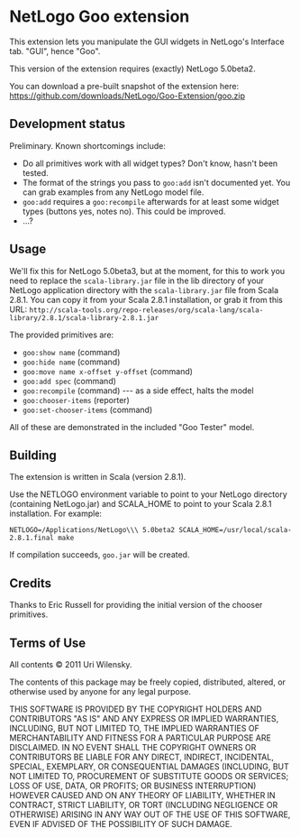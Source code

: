 # NetLogo Goo extension

This extension lets you manipulate the GUI widgets in NetLogo's Interface tab.  "GUI", hence "Goo".

This version of the extension requires (exactly) NetLogo 5.0beta2.

You can download a pre-built snapshot of the extension here: https://github.com/downloads/NetLogo/Goo-Extension/goo.zip

## Development status

Preliminary.  Known shortcomings include:

 * Do all primitives work with all widget types?  Don't know, hasn't been tested.
 * The format of the strings you pass to `goo:add` isn't documented yet. You can grab examples from any NetLogo model file.
 * `goo:add` requires a `goo:recompile` afterwards for at least some widget types (buttons yes, notes no). This could be improved.
 * ...?

## Usage

We'll fix this for NetLogo 5.0beta3, but at the moment, for this to work you need to replace the `scala-library.jar` file in the lib directory of your NetLogo application directory with the `scala-library.jar` file from Scala 2.8.1.  You can copy it from your Scala 2.8.1 installation, or grab it from this URL: `http://scala-tools.org/repo-releases/org/scala-lang/scala-library/2.8.1/scala-library-2.8.1.jar`

The provided primitives are:

 * `goo:show name` (command)
 * `goo:hide name` (command)
 * `goo:move name x-offset y-offset` (command)
 * `goo:add spec` (command)
 * `goo:recompile` (command) --- as a side effect, halts the model
 * `goo:chooser-items` (reporter)
 * `goo:set-chooser-items` (command)

All of these are demonstrated in the included "Goo Tester" model.

## Building

The extension is written in Scala (version 2.8.1).

Use the NETLOGO environment variable to point to your NetLogo directory (containing NetLogo.jar) and SCALA_HOME to point to your Scala 2.8.1 installation.  For example:

    NETLOGO=/Applications/NetLogo\\\ 5.0beta2 SCALA_HOME=/usr/local/scala-2.8.1.final make

If compilation succeeds, `goo.jar` will be created.

## Credits

Thanks to Eric Russell for providing the initial version of the chooser primitives.

## Terms of Use

All contents © 2011 Uri Wilensky.

The contents of this package may be freely copied, distributed, altered, or otherwise used by anyone for any legal purpose.

THIS SOFTWARE IS PROVIDED BY THE COPYRIGHT HOLDERS AND CONTRIBUTORS "AS IS" AND ANY EXPRESS OR IMPLIED WARRANTIES, INCLUDING, BUT NOT LIMITED TO, THE IMPLIED WARRANTIES OF MERCHANTABILITY AND FITNESS FOR A PARTICULAR PURPOSE ARE DISCLAIMED.  IN NO EVENT SHALL THE COPYRIGHT OWNERS OR CONTRIBUTORS BE LIABLE FOR ANY DIRECT, INDIRECT, INCIDENTAL, SPECIAL, EXEMPLARY, OR CONSEQUENTIAL DAMAGES (INCLUDING, BUT NOT LIMITED TO, PROCUREMENT OF SUBSTITUTE GOODS OR SERVICES; LOSS OF USE, DATA, OR PROFITS; OR BUSINESS INTERRUPTION) HOWEVER CAUSED AND ON ANY THEORY OF LIABILITY, WHETHER IN CONTRACT, STRICT LIABILITY, OR TORT (INCLUDING NEGLIGENCE OR OTHERWISE) ARISING IN ANY WAY OUT OF THE USE OF THIS SOFTWARE, EVEN IF ADVISED OF THE POSSIBILITY OF SUCH DAMAGE.
